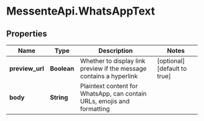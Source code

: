 # MessenteApi.WhatsAppText

## Properties
Name | Type | Description | Notes
------------ | ------------- | ------------- | -------------
**preview_url** | **Boolean** | Whether to display link preview if the message contains a hyperlink | [optional] [default to true]
**body** | **String** | Plaintext content for WhatsApp, can contain URLs, emojis and formatting | 


